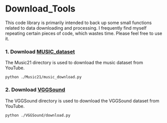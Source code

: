 # Download_Tools
This code library is primarily intended to back up some small functions related to data downloading and processing. I frequently find myself repeating certain pieces of code, which wastes time. Please feel free to use it.
 
### 1. Download [MUSIC_dataset](https://github.com/roudimit/MUSIC_dataset) 

The Music21 directory is used to download the music dataset from YouTube. 
```
python ./Music21/music_download.py
```
### 2. Download [VGGSound](https://github.com/hche11/VGGSound) 

The VGGSound directory is used to download the VGGSound dataset from YouTube.
```
python ./VGGSound/download.py
```
